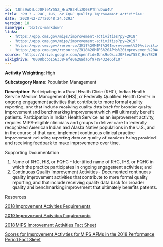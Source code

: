```yaml
---
id: '1Uhs9uOsLcJ0FleAY55Z_Hsu7B2HliJQ0SPThhuDuW4U'
title: 'PM 3 - RHC, IHS, or FQHC Quality Improvement Activities'
date: '2020-02-27T20:48:24.529Z'
version: 18
mimeType: 'text/x-markdown'
links:
  - 'https://qpp.cms.gov/mips/improvement-activities?py=2018'
  - 'https://qpp.cms.gov/mips/improvement-activities?py=2019'
  - 'https://qpp.cms.gov/resource/2018%20MIPS%20Improvement%20Activities%20Fact%20Sheet'
  - 'https://qpp.cms.gov/resource/2018%20MIPS%20APMs%20improvement%20Activities%20scores%20fact%20sheet'
source: 'https://drive.google.com/open?id=1Uhs9uOsLcJ0FleAY55Z_Hsu7B2HliJQ0SPThhuDuW4U'
wikigdrive: '0008bcbb1563384efe0a28ada6f97e9432e65f10'
---
```

**Activity Weighting**: High

**Subcategory Name**: Population Management

**Description**: Participating in a Rural Health Clinic (RHC), Indian Health Service Medium Management (IHS), or Federally Qualified Health Center in ongoing engagement activities that contribute to more formal quality reporting, and that include receiving quality data back for broader quality improvement and benchmarking improvement which will ultimately benefit patients. Participation in Indian Health Service, as an improvement activity, requires MIPS-eligible clinicians and groups to deliver care to federally recognized American Indian and Alaska Native populations in the U.S., and in the course of that care, implement continuous clinical practice improvement including reporting data on quality of services being provided and receiving feedback to make improvements over time.

Supporting Documentation

1. Name of RHC, HIS, or FQHC - Identified name of RHC, IHS, or FQHC in which the practice participates in ongoing engagement activities; and
2. Continuous Quality Improvement Activities - Documented continuous quality improvement activities that contribute to more formal quality reporting, and that include receiving quality data back for broader quality and benchmarking improvement that ultimately benefits patients.

Resources

[2018 Improvement Activities Requirements](https://qpp.cms.gov/mips/improvement-activities?py=2018)

[2019 Improvement Activities Requirements](https://qpp.cms.gov/mips/improvement-activities?py=2019)

[2018 MIPS Improvement Activities Fact Sheet](https://qpp.cms.gov/resource/2018%20MIPS%20Improvement%20Activities%20Fact%20Sheet)

[Scores for Improvement Activities for MIPS APMs in the 2018 Performance Period Fact Sheet](https://qpp.cms.gov/resource/2018%20MIPS%20APMs%20improvement%20Activities%20scores%20fact%20sheet)
